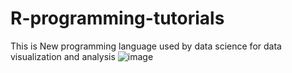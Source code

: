 # R-programming-tutorials
This is New programming language used by data science for data visualization and analysis
![image](https://user-images.githubusercontent.com/66740565/156368847-f8718a57-d726-4652-9d59-73e13495a300.png)
